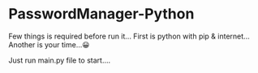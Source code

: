 # PasswordManager-Python
Few things is required before run it...
First is python with pip & internet...
Another is your time...😀

Just run main.py file to start....
